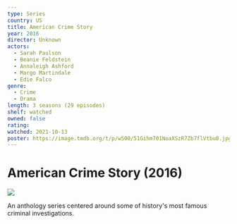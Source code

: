 ```yaml
---
type: Series
country: US
title: American Crime Story
year: 2016
director: Unknown
actors:
  - Sarah Paulson
  - Beanie Feldstein
  - Annaleigh Ashford
  - Margo Martindale
  - Edie Falco
genre:
  - Crime
  - Drama
length: 3 seasons (29 episodes)
shelf: watched
owned: false
rating:
watched: 2021-10-13
poster: https://image.tmdb.org/t/p/w500/51Gihm701NoaXSzR7Zb7flVtbu0.jpg
---
```


# American Crime Story (2016)

![](https://image.tmdb.org/t/p/w500/51Gihm701NoaXSzR7Zb7flVtbu0.jpg)

An anthology series centered around some of history's most famous criminal investigations.